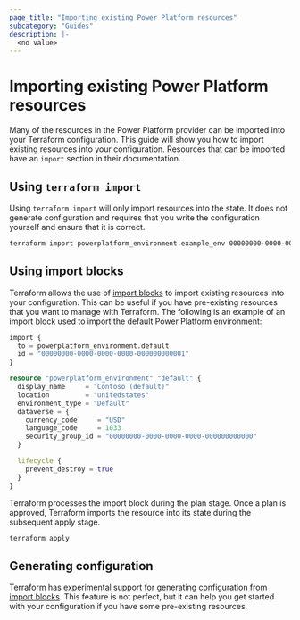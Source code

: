 ```yaml
---
page_title: "Importing existing Power Platform resources"
subcategory: "Guides"
description: |-
  <no value>
---
```


# Importing existing Power Platform resources

Many of the resources in the Power Platform provider can be imported into your Terraform configuration.  This guide will show you how to import existing resources into your configuration.  Resources that can be imported have an `import` section in their documentation.

## Using `terraform import`

Using `terraform import` will only import resources into the state.  It does not generate configuration and requires that you write the configuration yourself and ensure that it is correct.

```bash
terraform import powerplatform_environment.example_env 00000000-0000-0000-0000-000000000001
```

## Using import blocks

Terraform allows the use of [import blocks](https://developer.hashicorp.com/terraform/language/import/) to import existing resources into your configuration.  This can be useful if you have pre-existing resources that you want to manage with Terraform.  The following is an example of an import block used to import the default Power Platform environment:

```terraform
import {
  to = powerplatform_environment.default
  id = "00000000-0000-0000-0000-000000000001"
}

resource "powerplatform_environment" "default" {
  display_name     = "Contoso (default)"
  location         = "unitedstates"
  environment_type = "Default"
  dataverse = {
    currency_code     = "USD"
    language_code     = 1033
    security_group_id = "00000000-0000-0000-0000-000000000000"
  }

  lifecycle {
    prevent_destroy = true
  }
}
```
Terraform processes the import block during the plan stage. Once a plan is approved, Terraform imports the resource into its state during the subsequent apply stage.

```bash
terraform apply
```

## Generating configuration

Terraform has [experimental support for generating configuration from import blocks](https://developer.hashicorp.com/terraform/language/import/generating-configuration).  This feature is not perfect, but it can help you get started with your configuration if you have some pre-existing resources.
